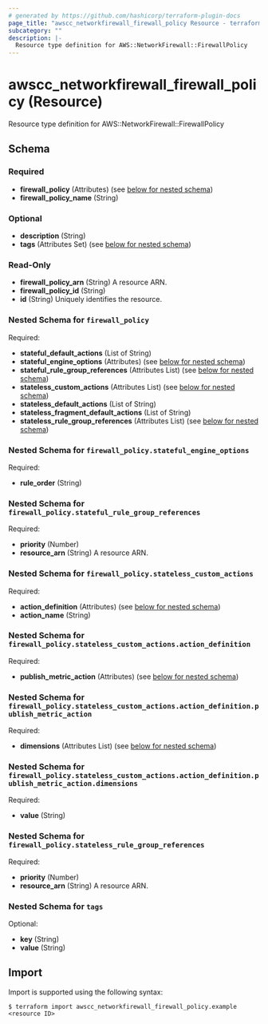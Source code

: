 ```yaml
---
# generated by https://github.com/hashicorp/terraform-plugin-docs
page_title: "awscc_networkfirewall_firewall_policy Resource - terraform-provider-awscc"
subcategory: ""
description: |-
  Resource type definition for AWS::NetworkFirewall::FirewallPolicy
---
```


# awscc_networkfirewall_firewall_policy (Resource)

Resource type definition for AWS::NetworkFirewall::FirewallPolicy



<!-- schema generated by tfplugindocs -->
## Schema

### Required

- **firewall_policy** (Attributes) (see [below for nested schema](#nestedatt--firewall_policy))
- **firewall_policy_name** (String)

### Optional

- **description** (String)
- **tags** (Attributes Set) (see [below for nested schema](#nestedatt--tags))

### Read-Only

- **firewall_policy_arn** (String) A resource ARN.
- **firewall_policy_id** (String)
- **id** (String) Uniquely identifies the resource.

<a id="nestedatt--firewall_policy"></a>
### Nested Schema for `firewall_policy`

Required:

- **stateful_default_actions** (List of String)
- **stateful_engine_options** (Attributes) (see [below for nested schema](#nestedatt--firewall_policy--stateful_engine_options))
- **stateful_rule_group_references** (Attributes List) (see [below for nested schema](#nestedatt--firewall_policy--stateful_rule_group_references))
- **stateless_custom_actions** (Attributes List) (see [below for nested schema](#nestedatt--firewall_policy--stateless_custom_actions))
- **stateless_default_actions** (List of String)
- **stateless_fragment_default_actions** (List of String)
- **stateless_rule_group_references** (Attributes List) (see [below for nested schema](#nestedatt--firewall_policy--stateless_rule_group_references))

<a id="nestedatt--firewall_policy--stateful_engine_options"></a>
### Nested Schema for `firewall_policy.stateful_engine_options`

Required:

- **rule_order** (String)


<a id="nestedatt--firewall_policy--stateful_rule_group_references"></a>
### Nested Schema for `firewall_policy.stateful_rule_group_references`

Required:

- **priority** (Number)
- **resource_arn** (String) A resource ARN.


<a id="nestedatt--firewall_policy--stateless_custom_actions"></a>
### Nested Schema for `firewall_policy.stateless_custom_actions`

Required:

- **action_definition** (Attributes) (see [below for nested schema](#nestedatt--firewall_policy--stateless_custom_actions--action_definition))
- **action_name** (String)

<a id="nestedatt--firewall_policy--stateless_custom_actions--action_definition"></a>
### Nested Schema for `firewall_policy.stateless_custom_actions.action_definition`

Required:

- **publish_metric_action** (Attributes) (see [below for nested schema](#nestedatt--firewall_policy--stateless_custom_actions--action_definition--publish_metric_action))

<a id="nestedatt--firewall_policy--stateless_custom_actions--action_definition--publish_metric_action"></a>
### Nested Schema for `firewall_policy.stateless_custom_actions.action_definition.publish_metric_action`

Required:

- **dimensions** (Attributes List) (see [below for nested schema](#nestedatt--firewall_policy--stateless_custom_actions--action_definition--publish_metric_action--dimensions))

<a id="nestedatt--firewall_policy--stateless_custom_actions--action_definition--publish_metric_action--dimensions"></a>
### Nested Schema for `firewall_policy.stateless_custom_actions.action_definition.publish_metric_action.dimensions`

Required:

- **value** (String)





<a id="nestedatt--firewall_policy--stateless_rule_group_references"></a>
### Nested Schema for `firewall_policy.stateless_rule_group_references`

Required:

- **priority** (Number)
- **resource_arn** (String) A resource ARN.



<a id="nestedatt--tags"></a>
### Nested Schema for `tags`

Optional:

- **key** (String)
- **value** (String)

## Import

Import is supported using the following syntax:

```shell
$ terraform import awscc_networkfirewall_firewall_policy.example <resource ID>
```
